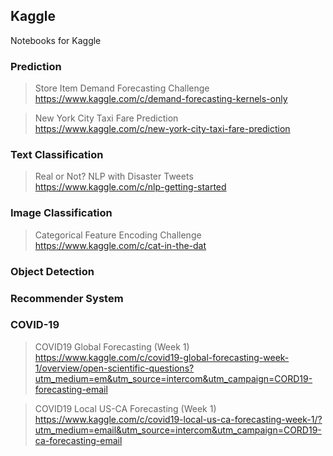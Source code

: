 ## Kaggle
Notebooks for Kaggle


### Prediction

> Store Item Demand Forecasting Challenge  
https://www.kaggle.com/c/demand-forecasting-kernels-only  

> New York City Taxi Fare Prediction  
https://www.kaggle.com/c/new-york-city-taxi-fare-prediction  


### Text Classification

> Real or Not? NLP with Disaster Tweets  
https://www.kaggle.com/c/nlp-getting-started  


### Image Classification

> Categorical Feature Encoding Challenge  
https://www.kaggle.com/c/cat-in-the-dat  


### Object Detection


### Recommender System


### COVID-19 

> COVID19 Global Forecasting (Week 1)  
https://www.kaggle.com/c/covid19-global-forecasting-week-1/overview/open-scientific-questions?utm_medium=em&utm_source=intercom&utm_campaign=CORD19-forecasting-email

> COVID19 Local US-CA Forecasting (Week 1)  
https://www.kaggle.com/c/covid19-local-us-ca-forecasting-week-1/?utm_medium=email&utm_source=intercom&utm_campaign=CORD19-ca-forecasting-email  





